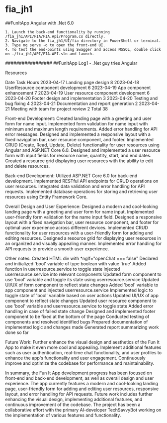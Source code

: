 # fia_jh1

##FunItApp
Angular with .Net 6.0

	1. Launch the back-end functionality by running /fia_jh1/API/FIA/FIA.Api/Program.cs directly.
	2. Navigate to the fia_jh1/UI/fia directory in PowerShell or terminal.
	3. Type ng serve -o to open the front-end UI.
	4. To test the end-points using Swagger and access MSSQL, double click on ./fia_jh1/API/FIA.API.sln and launch.

#################
##FunItApp Log1 - .Net guy tries Angular

Resources

Date		Task									Hours
2023-04-17	Landing page design							8
2023-04-18	UserResource component development					6
2023-04-19	App component enhancement						7
2023-04-19	User resource component development					6
2023-04-20	Footer design and implementation					3
2023-04-20	Testing and bug fixing							4
2023-04-21	Documentation and report generation					2
2023-04-21	Meeting with team for project review					2
Total		38


Front-end Development:
	Created landing page with a greeting and user form for name input.
	Implemented form validation for name input with minimum and maximum length requirements.
	Added error handling for API error messages.
	Designed and implemented a responsive layout with a fixed navigation bar, user resource component, and footer.
	Implemented CRUD (Create, Read, Update, Delete) functionality for user resources using Angular and ASP.NET Core 6.0.
	Designed and implemented a user resource form with input fields for resource name, quantity, start, and end dates.
	Created a resource grid displaying user resources with the ability to edit and delete resources.

Back-end Development:
	Utilized ASP.NET Core 6.0 for back-end development.
	Implemented RESTful API endpoints for CRUD operations on user resources.
	Integrated data validation and error handling for API requests.
	Implemented database operations for storing and retrieving user resources using Entity Framework Core.

Overall Design and User Experience:
	Designed a modern and cool-looking landing page with a greeting and user form for name input.
	Implemented user-friendly form validation for the name input field.
	Designed a responsive layout with a fixed navigation bar, user resource component, and footer 
	for optimal user experience across different devices.
	Implemented CRUD functionality for user resources with a user-friendly form for adding and editing resources.
	Designed a resource grid for displaying user resources in an organized and visually appealing manner.
	Implemented error handling for API requests to provide a smooth user experience.

Other notes:
	Created HTML div with *ngIf="openChat === false"
	Declared and initialized 'bool' variable of type boolean with value 'true'
	Added function in userresource.service to toggle state
	Injected userresource.service into relevant components
	Updated form component to use 'bool' variable and toggle its state using userresource.service
	Updated UI/UX of form component to reflect state changes
	Added 'bool' variable to app component and injected userresource.service
	Implemented logic to toggle state of 'bool' variable based on user actions
	Updated UI/UX of app component to reflect state changes
	Updated user resource component to use 'bool' variable and userresource.service to toggle state
	Added error handling in case of failed state change
	Designed and implemented footer component to be fixed at the bottom of the page
	Conducted testing of components and resolved identified bugs
	Prepared documentation of implemented logic and changes made
	Generated report summarizing work done so far

Future Work:
	Further enhance the visual design and aesthetics of the Fun It App to make it even more cool and appealing.
	Implement additional features such as user authentication, real-time chat functionality, and user profiles to
	enhance the app's functionality and user engagement.
	Continuously improve and optimize the codebase for performance and maintainability.

In summary, the Fun It App development progress has been focused on front-end and back-end development,
as well as overall design and user experience. The app currently features a modern and cool-looking landing page,
user-friendly form for adding and editing user resources, responsive layout, and error handling for API requests.
Future work includes further enhancing the visual design, implementing additional features,
and continuous improvement of the codebase. The project has been a collaborative effort with the 
primary AI-developer TechSavvyBot working on the implementation of various features and functionality.

